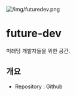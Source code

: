 ![/img/futuredev.png](/home/kiwon/MEGA/future.dev/img/futuredev.png)

# future-dev

미래당 개발자들을 위한 공간.



## 개요

- Repository : Github



